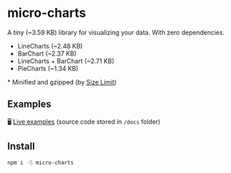 # micro-charts

A tiny (~3.59 KB) library for visualizing your data. With zero dependencies.

- LineCharts (~2.48 KB)
- BarChart (~2.37 KB)
- LineCharts + BarChart (~2.71 KB)
- PieCharts (~1.34 KB)

\* Minified and gzipped (by [Size Limit](https://github.com/ai/size-limit))

## Examples

🖥 [Live examples](https://sanichkotikov.github.io/micro-charts/)
(source code stored in `/docs` folder)

## Install

```bash
npm i -S micro-charts
```
